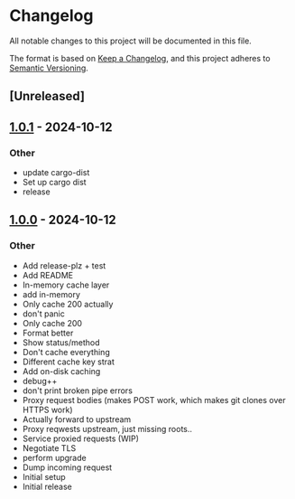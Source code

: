 # Changelog

All notable changes to this project will be documented in this file.

The format is based on [Keep a Changelog](https://keepachangelog.com/en/1.0.0/),
and this project adheres to [Semantic Versioning](https://semver.org/spec/v2.0.0.html).

## [Unreleased]

## [1.0.1](https://github.com/bearcove/fopro/compare/v1.0.0...v1.0.1) - 2024-10-12

### Other

- update cargo-dist
- Set up cargo dist
- release

## [1.0.0](https://github.com/bearcove/fopro/releases/tag/v1.0.0) - 2024-10-12

### Other

- Add release-plz + test
- Add README
- In-memory cache layer
- add in-memory
- Only cache 200 actually
- don't panic
- Only cache 200
- Format better
- Show status/method
- Don't cache everything
- Different cache key strat
- Add on-disk caching
- debug++
- don't print broken pipe errors
- Proxy request bodies (makes POST work, which makes git clones over HTTPS work)
- Actually forward to upstream
- Proxy reqwests upstream, just missing roots..
- Service proxied requests (WIP)
- Negotiate TLS
- perform upgrade
- Dump incoming request
- Initial setup
- Initial release
